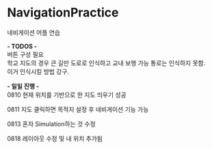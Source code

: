 # NavigationPractice
네비게이션 어플 연습

**- TODOS -**    
버튼 구성 필요  
학교 지도의 경우 큰 길만 도로로 인식하고 교내 보행 가능 통로는 인식하지 못함.  
이거 인식시킬 방법 강구.

**- 일일 진행 -**  
0810
현재 위치를 기반으로 한 지도 띄우기 성공

0811
지도 클릭하면 목적지 설정 후 네비게이션 기능 가능

0813
혼자 Simulation하는 것 수정

0818
레이아웃 수정 및 내 위치 추가됨
